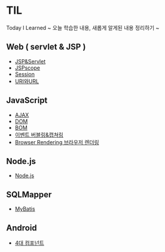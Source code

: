 # TIL
Today I Learned ~ 오늘 학습한 내용, 새롭게 알게된 내용 정리하기 ~

## Web ( servlet & JSP )
- [JSP&Servlet](https://github.com/100race/TIL/blob/main/Web/JSP&Servlet.md)
- [JSPscope](https://github.com/100race/TIL/blob/main/Web/JSPscope.md)
- [Session](https://github.com/100race/TIL/blob/main/Web/session.md)
- [URI와URL](https://github.com/100race/TIL/blob/main/Web/url%EA%B3%BCuri.md)

## JavaScript
- [AJAX](https://github.com/100race/TIL/blob/main/Web/AJAX.md)
- [DOM](https://github.com/100race/TIL/blob/main/JavaScript/DOM.md)
- [BOM](https://github.com/100race/TIL/blob/main/JavaScript/BOM.md)
- [이벤트 버블링&캡쳐링](https://github.com/100race/TIL/blob/main/JavaScript/bubbling%26capturing.md)
- [Browser Rendering 브라우저 렌더링](https://github.com/100race/TIL/blob/main/Web/%EB%B8%8C%EB%9D%BC%EC%9A%B0%EC%A0%80%EB%A0%8C%EB%8D%94%EB%A7%81.md)


## Node.js
- [Node.js](https://github.com/100race/TIL/blob/main/Node.js/Node.js.md)

## SQLMapper
- [MyBatis](https://github.com/100race/TIL/blob/main/MyBatis/MyBatis.md)

## Android
- [4대 컴포넌트](https://github.com/100race/TIL/blob/main/Android/4%EB%8C%80%EC%BB%B4%ED%8F%AC%EB%84%8C%ED%8A%B8.md) <br>
